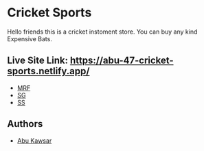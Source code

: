 
# Cricket Sports 

Hello friends this is a cricket instoment store. You can buy any kind Expensive Bats.


## Live Site Link: https://abu-47-cricket-sports.netlify.app/

 - [MRF](https://26b5c92bej542nbc9b3nbw5o-wpengine.netdna-ssl.com/wp-content/uploads/2019/03/mrf-genius-vk-1000x1063.jpg)
 - [SG](https://5.imimg.com/data5/QE/MX/BL/SELLER-53345224/nb-dc-570-english-willow-cricket-bat-500x500.jpg)
 - [SS](https://www.kindpng.com/picc/m/333-3336824_sg-profile-xtreme-cricket-bat-sg-cricket-bat.png)


## Authors

- [Abu Kawsar](https://github.com/abukawsar47)

